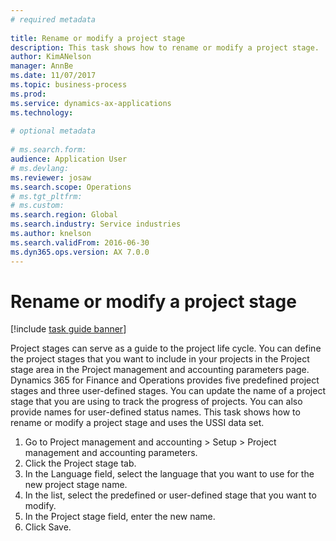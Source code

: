 ```yaml
--- 
# required metadata 
 
title: Rename or modify a project stage
description: This task shows how to rename or modify a project stage. 
author: KimANelson
manager: AnnBe 
ms.date: 11/07/2017
ms.topic: business-process 
ms.prod:  
ms.service: dynamics-ax-applications 
ms.technology:  
 
# optional metadata 
 
# ms.search.form:   
audience: Application User 
# ms.devlang:  
ms.reviewer: josaw
ms.search.scope: Operations 
# ms.tgt_pltfrm:  
# ms.custom:  
ms.search.region: Global
ms.search.industry: Service industries
ms.author: knelson
ms.search.validFrom: 2016-06-30 
ms.dyn365.ops.version: AX 7.0.0 
---
```

# Rename or modify a project stage

[!include [task guide banner](../../includes/task-guide-banner.md)]

Project stages can serve as a guide to the project life cycle. You can define the project stages that you want to include in your projects in the Project stage area in the Project management and accounting parameters page. Dynamics 365 for Finance and Operations provides five predefined project stages and three user-defined stages. You can update the name of a project stage that you are using to track the progress of projects. You can also provide names for user-defined status names. This task shows how to rename or modify a project stage and uses the USSI data set.

1. Go to Project management and accounting > Setup > Project management and accounting parameters.
2. Click the Project stage tab.
3. In the Language field, select the language that you want to use for the new project stage name.
4. In the list, select the predefined or user-defined stage that you want to modify. 
5. In the Project stage field, enter the new name.
6. Click Save.
